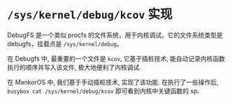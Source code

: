 # `/sys/kernel/debug/kcov` 实现

DebugFS 是一个类似 procfs 的文件系统，用于内核调试。它的文件系统类型是 debugfs，挂载点是 `/sys/kernel/debug`。

在 Debugfs 中, 最重要的一个文件是 `kcov`, 它基于插桩技术, 能自动记录内核函数执行的顺序并写入该文件, 极大地便利了内核调试.

在 MankorOS 中, 我们基于手动插桩技术, 实现了该功能. 在执行了一些操作后, `busybox cat /sys/kernel/debug/kcov` 即可看到内核中关键函数的 sp.